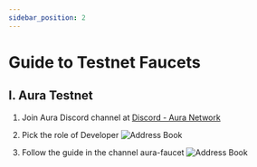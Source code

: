 ```yaml
---
sidebar_position: 2
---
```


# Guide to Testnet Faucets
 
## I. Aura Testnet

1. Join Aura Discord channel at [Discord - Aura Network](https://discord.gg/CUDB28YJf3)

2. Pick the role of Developer
![Address Book](/img/aurasafe/aura_testnet_faucet_1.png)

3. Follow the guide in the channel aura-faucet
![Address Book](/img/aurasafe/aura_testnet_faucet_2.png)